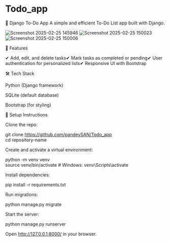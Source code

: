 # Todo_app
📝 Django To-Do App A simple and efficient To-Do List app built with Django.

![Screenshot 2025-02-25 145946](https://github.com/user-attachments/assets/90ab91cf-e5c9-4179-8726-3567bd092cfb)
![Screenshot 2025-02-25 150023](https://github.com/user-attachments/assets/3fb295d4-5b14-4d19-b05f-a76ca2e766e8)
![Screenshot 2025-02-25 150006](https://github.com/user-attachments/assets/a8b7ccd5-7d61-428d-8cfe-097c2a79b406)

🚀 Features

✔ Add, edit, and delete tasks✔ Mark tasks as completed or pending✔ User authentication for personalized lists✔ Responsive UI with Bootstrap

🛠️ Tech Stack

Python (Django framework)

SQLite (default database)

Bootstrap (for styling)

🔧 Setup Instructions

Clone the repo:

git clone https://github.com/pandeySAN/Todo_app  
cd repository-name  

Create and activate a virtual environment:

python -m venv venv  
source venv/bin/activate  # Windows: venv\Scripts\activate  

Install dependencies:

pip install -r requirements.txt  

Run migrations:

python manage.py migrate  

Start the server:

python manage.py runserver  

Open http://127.0.0.1:8000/ in your browser.
